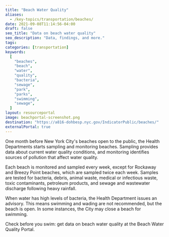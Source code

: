 ```yaml
---
title: "Beach Water Quality"
aliases:
  - /key-topics/transportation/beaches/
date: 2021-09-08T11:14:56-04:00
draft: false
seo_title: "Data on beach water quality"
seo_description: "Data, findings, and more."
tags:
categories: [transportation]
keywords:
  [
    "beaches",
    "beach",
    "water",
    "quality",
    "bacteria",
    "sewage",
    "park",
    "parks",
    "swimming",
    "sewage",
  ]
layout: resourceportal
image: beachportal-screenshot.png
destination: "https://a816-dohbesp.nyc.gov/IndicatorPublic/beaches/"
externalPortal: true
---
```


One month before New York City's beaches open to the public, the Health Departments starts sampling and monitoring beaches. Sampling provides data about current water quality conditions, and monitoring identifies sources of pollution that affect water quality.

Each beach is monitored and sampled every week, except for Rockaway and Breezy Point beaches, which are sampled twice each week. Samples are tested for bacteria, debris, animal waste, medical or infectious waste, toxic contaminants, petroleum products, and sewage and wastewater discharge following heavy rainfall.

When water has high levels of bacteria, the Health Department issues an advisory. This means swimming and wading are not recommended, but the beach is open. In some instances, the City may close a beach for swimming.

Check before you swim: get data on beach water quality at the Beach Water Quality Portal.

